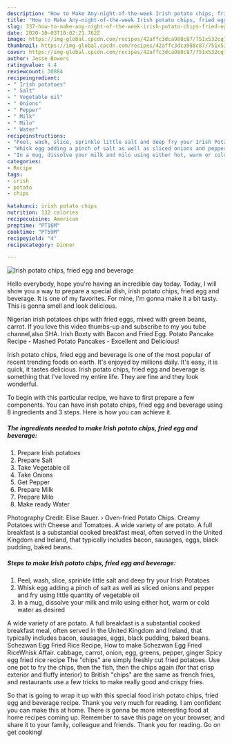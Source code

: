 ```yaml
---
description: "How to Make Any-night-of-the-week Irish potato chips, fried egg and beverage"
title: "How to Make Any-night-of-the-week Irish potato chips, fried egg and beverage"
slug: 337-how-to-make-any-night-of-the-week-irish-potato-chips-fried-egg-and-beverage
date: 2020-10-03T10:02:21.762Z
image: https://img-global.cpcdn.com/recipes/42affc3dca988c87/751x532cq70/irish-potato-chips-fried-egg-and-beverage-recipe-main-photo.jpg
thumbnail: https://img-global.cpcdn.com/recipes/42affc3dca988c87/751x532cq70/irish-potato-chips-fried-egg-and-beverage-recipe-main-photo.jpg
cover: https://img-global.cpcdn.com/recipes/42affc3dca988c87/751x532cq70/irish-potato-chips-fried-egg-and-beverage-recipe-main-photo.jpg
author: Jesse Bowers
ratingvalue: 4.4
reviewcount: 30884
recipeingredient:
- " Irish potatoes"
- " Salt"
- " Vegetable oil"
- " Onions"
- " Pepper"
- " Milk"
- " Milo"
- " Water"
recipeinstructions:
- "Peel, wash, slice, sprinkle little salt and deep fry your Irish Potatoes"
- "Whisk egg adding a pinch of salt as well as sliced onions and pepper and fry using little quantity of vegetable oil"
- "In a mug, dissolve your milk and milo using either hot, warm or cold water as desired"
categories:
- Recipe
tags:
- irish
- potato
- chips

katakunci: irish potato chips 
nutrition: 132 calories
recipecuisine: American
preptime: "PT16M"
cooktime: "PT59M"
recipeyield: "4"
recipecategory: Dinner

---
```



![Irish potato chips, fried egg and beverage](https://img-global.cpcdn.com/recipes/42affc3dca988c87/751x532cq70/irish-potato-chips-fried-egg-and-beverage-recipe-main-photo.jpg)

Hello everybody, hope you're having an incredible day today. Today, I will show you a way to prepare a special dish, irish potato chips, fried egg and beverage. It is one of my favorites. For mine, I'm gonna make it a bit tasty. This is gonna smell and look delicious.

Nigerian irish potatoes chips with fried eggs, mixed with green beans, carrot. If you love this video thumbs-up and subscribe to my you tube channel,also SHA. Irish Boxty with Bacon and Fried Egg. Potato Pancake Recipe - Mashed Potato Pancakes - Excellent and Delicious!

Irish potato chips, fried egg and beverage is one of the most popular of recent trending foods on earth. It's enjoyed by millions daily. It's easy, it is quick, it tastes delicious. Irish potato chips, fried egg and beverage is something that I've loved my entire life. They are fine and they look wonderful.


To begin with this particular recipe, we have to first prepare a few components. You can have irish potato chips, fried egg and beverage using 8 ingredients and 3 steps. Here is how you can achieve it.

<!--inarticleads1-->

##### The ingredients needed to make Irish potato chips, fried egg and beverage:

1. Prepare  Irish potatoes
1. Prepare  Salt
1. Take  Vegetable oil
1. Take  Onions
1. Get  Pepper
1. Prepare  Milk
1. Prepare  Milo
1. Make ready  Water


Photography Credit: Elise Bauer. › Oven-fried Potato Chips. Creamy Potatoes with Cheese and Tomatoes. A wide variety of are potato. A full breakfast is a substantial cooked breakfast meal, often served in the United Kingdom and Ireland, that typically includes bacon, sausages, eggs, black pudding, baked beans. 

<!--inarticleads2-->

##### Steps to make Irish potato chips, fried egg and beverage:

1. Peel, wash, slice, sprinkle little salt and deep fry your Irish Potatoes
1. Whisk egg adding a pinch of salt as well as sliced onions and pepper and fry using little quantity of vegetable oil
1. In a mug, dissolve your milk and milo using either hot, warm or cold water as desired


A wide variety of are potato. A full breakfast is a substantial cooked breakfast meal, often served in the United Kingdom and Ireland, that typically includes bacon, sausages, eggs, black pudding, baked beans. Schezwan Egg Fried Rice Recipe, How to make Schezwan Egg Fried RiceWhisk Affair. cabbage, carrot, onion, egg, greens, pepper, ginger Spicy egg fried rice recipe The &#34;chips&#34; are simply freshly cut fried potatoes. Use one pot to fry the chips, then the fish, then the chips again (for that crisp exterior and fluffy interior) to British &#34;chips&#34; are the same as french fries, and restaurants use a few tricks to make really good and crispy fries. 

So that is going to wrap it up with this special food irish potato chips, fried egg and beverage recipe. Thank you very much for reading. I am confident you can make this at home. There is gonna be more interesting food at home recipes coming up. Remember to save this page on your browser, and share it to your family, colleague and friends. Thank you for reading. Go on get cooking!
